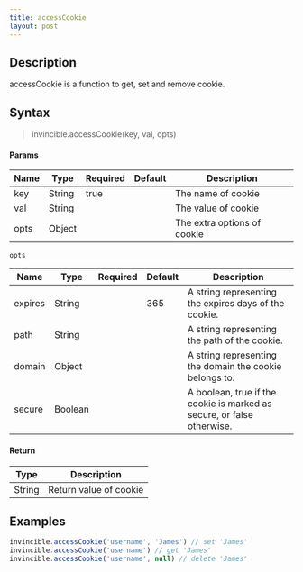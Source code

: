 ```yaml
---
title: accessCookie
layout: post
---
```


## Description

accessCookie is a function to get, set and remove cookie.

## Syntax

> invincible.accessCookie(key, val, opts)

#### Params

Name | Type | Required | Default | Description
--- | --- | --- | --- | ---
key | String | true | | The name of cookie
val | String | | | The value of cookie
opts | Object | | | The extra options of cookie

`opts`

Name | Type | Required | Default | Description
--- | --- | --- | --- | ---
expires | String |  | 365 | A string representing the expires days of the cookie.
path | String |  | | A string representing the path of the cookie.
domain | Object |  | | A string representing the domain the cookie belongs to.
secure | Boolean |  | | A boolean, true if the cookie is marked as secure, or false otherwise.

#### Return

Type | Description
--- | ---
String | Return value of cookie

## Examples

``` js
invincible.accessCookie('username', 'James') // set 'James'
invincible.accessCookie('username') // get 'James'
invincible.accessCookie('username', null) // delete 'James'
```
